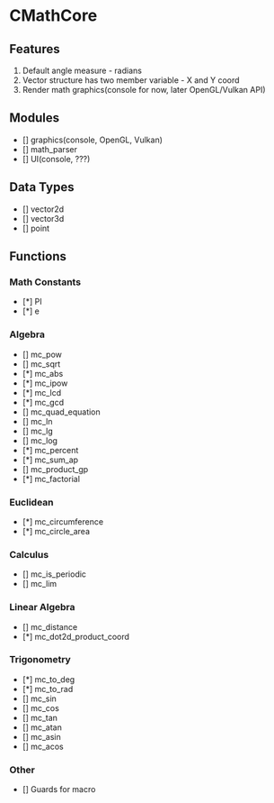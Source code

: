 # CMathCore

## Features

1. Default angle measure - radians
2. Vector structure has two member variable - X and Y coord
3. Render math graphics(console for now, later OpenGL/Vulkan API)

## Modules

- [] graphics(console, OpenGL, Vulkan)
- [] math_parser
- [] UI(console, ???)

## Data Types

- [] vector2d
- [] vector3d
- [] point

## Functions

### Math Constants

- [*] PI
- [*] e

### Algebra

- [] mc_pow
- [] mc_sqrt
- [*] mc_abs
- [*] mc_ipow
- [*] mc_lcd
- [*] mc_gcd
- [] mc_quad_equation
- [] mc_ln
- [] mc_lg
- [] mc_log
- [*] mc_percent
- [*] mc_sum_ap
- [] mc_product_gp
- [*] mc_factorial

### Euclidean

- [*] mc_circumference
- [*] mc_circle_area

### Calculus

- [] mc_is_periodic
- [] mc_lim

### Linear Algebra

- [] mc_distance
- [*] mc_dot2d_product_coord

### Trigonometry

- [*] mc_to_deg
- [*] mc_to_rad
- [] mc_sin
- [] mc_cos
- [] mc_tan
- [] mc_atan
- [] mc_asin
- [] mc_acos

### Other

- [] Guards for macro
